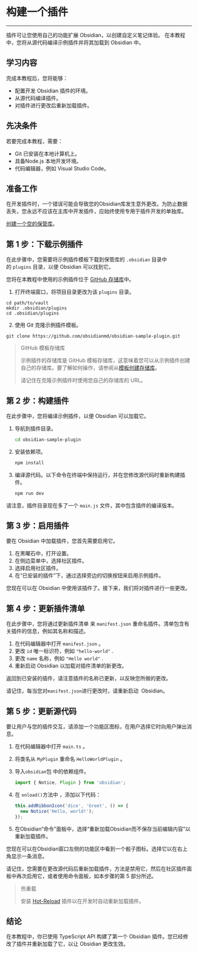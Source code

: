 <!--
 * @Author: Raistlind johnd0712@gmail.com
 * @Date: 2024-01-18 10:18:00
 * @LastEditors: Raistlind
 * @LastEditTime: 2024-01-18 10:18:00
 * @Description:
-->

# 构建一个插件

---

插件可让您使用自己的功能扩展 Obsidian，以创建自定义笔记体验。
在本教程中，您将从源代码编译示例插件并将其加载到 Obsidian 中。

## 学习内容

完成本教程后，您将能够：

- 配置开发 Obsidian 插件的环境。
- 从源代码编译插件。
- 对插件进行更改后重新加载插件。

## 先决条件

若要完成本教程，需要：

- Git 已安装在本地计算机上。
- 具备Node.js 本地开发环境。
- 代码编辑器，例如 Visual Studio Code。

## 准备工作

在开发插件时，一个错误可能会导致您的Obsidian库发生意外更改。为防止数据丢失，您永远不应该在主库中开发插件，应始终使用专用于插件开发的单独库。

[创建一个空的保管库](https://help.obsidian.md/Getting+started/Create+a+vault#Create+empty+vault)。

## 第 1 步：下载示例插件

在此步骤中，您需要将示例插件模板下载到保管库的 `.obsidian` 目录中的 `plugins` 目录，以便 Obsidian 可以找到它。

您将在本教程中使用的示例插件位于 [GitHub 存储库](https://github.com/obsidianmd/obsidian-sample-plugin)中。

1. 打开终端窗口，将项目目录更改为该 `plugins` 目录。

```shell
cd path/to/vault
mkdir .obsidian/plugins
cd .obsidian/plugins
```

2. 使用 Git 克隆示例插件模板。

```shell
git clone https://github.com/obsidianmd/obsidian-sample-plugin.git
```

> GitHub 模板存储库
>
> 示例插件的存储库是 GitHub 模板存储库，这意味着您可以从示例插件创建自己的存储库。要了解如何操作，请参阅从[模板创建存储库](https://docs.github.com/en/repositories/creating-and-managing-repositories/creating-a-repository-from-a-template#creating-a-repository-from-a-template)。
>
> 请记住在克隆示例插件时使用您自己的存储库的 URL。

## 第 2 步：构建插件

在此步骤中，您将编译示例插件，以便 Obsidian 可以加载它。

1. 导航到插件目录。
   ```bash
   cd obsidian-sample-plugin
   ```
1. 安装依赖项。
   ```bash
   npm install
   ```
1. 编译源代码。以下命令在终端中保持运行，并在您修改源代码时重新构建插件。
   ```bash
   npm run dev
   ```

请注意，插件目录现在多了一个 `main.js` 文件，其中包含插件的编译版本。

## 第 3 步：启用插件

要在 Obsidian 中加载插件，您首先需要启用它。

1. 在黑曜石中，打开设置。
2. 在侧边菜单中，选择社区插件。
3. 选择启用社区插件。
4. 在“已安装的插件”下，通过选择旁边的切换按钮来启用示例插件。

您现在可以在 Obsidian 中使用该插件了。接下来，我们将对插件进行一些更改。

## 第 4 步：更新插件清单

在此步骤中，您将通过更新插件清单 来 `manifest.json` 重命名插件。清单包含有关插件的信息，例如其名称和描述。

1. 在代码编辑器中打开 `manifest.json` 。
2. 更改 `id` 唯一标识符，例如 `"hello-world"` .
3. 更改 `name` 名称，例如 `"Hello world"` .
4. 重新启动 Obsidian 以加载对插件清单的新更改。

返回到已安装的插件，请注意插件的名称已更新，以反映您所做的更改。

请记住，每当您对`manifest.json`进行更改时，请重新启动  Obsidian。

## 第 5 步：更新源代码

要让用户与您的插件交互，请添加一个功能区图标，在用户选择它时向用户弹出消息。

1. 在代码编辑器中打开 `main.ts` 。
2. 将类名从 `MyPlugin` 重命名 `HelloWorldPlugin` 。
3. 导入`obsidian`包 中的依赖组件。

   ```ts
   import { Notice, Plugin } from 'obsidian';
   ```

4. 在 `onload()`方法中 ，添加以下代码：

   ```ts
   this.addRibbonIcon('dice', 'Greet', () => {
     new Notice('Hello, world!');
   });
   ```

5. 在Obsidian“命令”面板中，选择“重新加载Obsidian而不保存当前编辑内容”以重新加载插件。

您现在可以在Obsidian窗口左侧的功能区中看到一个骰子图标。选择它以在右上角显示一条消息。

请记住，您需要在更改源代码后重新加载插件，方法是禁用它，然后在社区插件面板中再次启用它，或者使用命令面板，如本步骤的第 5 部分所述。

> 热重载
>
> 安装 [Hot-Reload](https://github.com/pjeby/hot-reload) 插件以在开发时自动重新加载插件。

## 结论

在本教程中，你已使用 TypeScript API 构建了第一个 Obsidian 插件。您已经修改了插件并重新加载了它，以让 Obsidian 更改生效。
